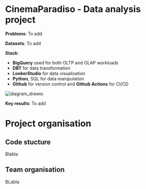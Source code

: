 # CinemaParadiso - Data analysis project

**Problems**: To add


**Datasets**: To add


**Stack**:
- **BigQuery** used for both OLTP and OLAP workloads
- **DBT** for data transformation
- **LookerStudio** for data visualisation
- **Python**, SQL for data manipulation
- **Github** for version control and **Github Actions** for CI/CD

![diagram_drawio](https://github.com/user-attachments/assets/5245644d-b0a4-47b8-b2ed-a6002bbbc464)


**Key results**: To add

# Project organisation


## Code stucture
Blabla


## Team organisation
BLabla
